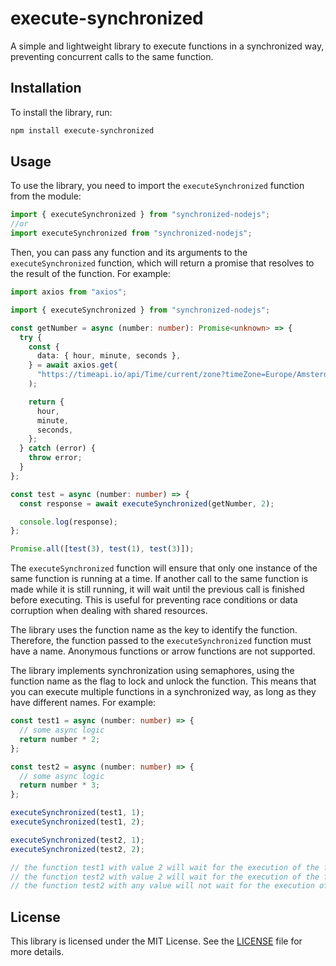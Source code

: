 # execute-synchronized

A simple and lightweight library to execute functions in a synchronized way, preventing concurrent calls to the same function.

## Installation

To install the library, run:

```bash
npm install execute-synchronized
```

## Usage

To use the library, you need to import the `executeSynchronized` function from the module:

```typescript
import { executeSynchronized } from "synchronized-nodejs";
//or
import executeSynchronized from "synchronized-nodejs";
```

Then, you can pass any function and its arguments to the `executeSynchronized` function, which will return a promise that resolves to the result of the function. For example:

```typescript
import axios from "axios";

import { executeSynchronized } from "synchronized-nodejs";

const getNumber = async (number: number): Promise<unknown> => {
  try {
    const {
      data: { hour, minute, seconds },
    } = await axios.get(
      "https://timeapi.io/api/Time/current/zone?timeZone=Europe/Amsterdam"
    );

    return {
      hour,
      minute,
      seconds,
    };
  } catch (error) {
    throw error;
  }
};

const test = async (number: number) => {
  const response = await executeSynchronized(getNumber, 2);

  console.log(response);
};

Promise.all([test(3), test(1), test(3)]);
```

The `executeSynchronized` function will ensure that only one instance of the same function is running at a time. If another call to the same function is made while it is still running, it will wait until the previous call is finished before executing. This is useful for preventing race conditions or data corruption when dealing with shared resources.

The library uses the function name as the key to identify the function. Therefore, the function passed to the `executeSynchronized` function must have a name. Anonymous functions or arrow functions are not supported.

The library implements synchronization using semaphores, using the function name as the flag to lock and unlock the function. This means that you can execute multiple functions in a synchronized way, as long as they have different names. For example:

```typescript
const test1 = async (number: number) => {
  // some async logic
  return number * 2;
};

const test2 = async (number: number) => {
  // some async logic
  return number * 3;
};

executeSynchronized(test1, 1);
executeSynchronized(test1, 2);

executeSynchronized(test2, 1);
executeSynchronized(test2, 2);

// the function test1 with value 2 will wait for the execution of the function test1 with value 1 to finish
// the function test2 with value 2 will wait for the execution of the function test2 with value 1 to finish
// the function test2 with any value will not wait for the execution of the function test1 with any value
```

## License

This library is licensed under the MIT License. See the [LICENSE](https://github.com/AlecsFarias/synchronized-nodejs/blob/main/LICENSE) file for more details.
